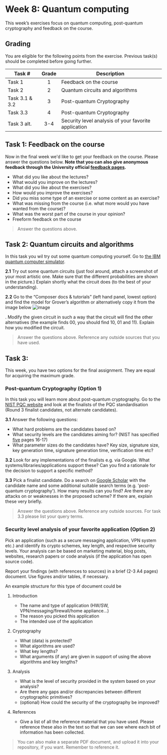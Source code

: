 # Week 8: Quantum computing 

This week’s exercises focus on quantum computing, post-quantum cryptography and feedback on the course.

## Grading

You are eligible for the following points from the exercise. Previous task(s) should be completed before going further.

Task #|Grade|Description|
-----|:---:|-----------|
Task 1 | 1 | Feedback on the course
Task 2 | 2| Quantum circuits and algorithms
Task 3.1 & 3.2 | 3 | Post-quantum Cryptography
Task 3.3 | 4 | Post-quantum Cryptography
Task 3 alt. | 3-4 | Security level analysis of your favorite application

## Task 1: Feedback on the course ##
Now in the final week we'd like to get your feedback on the course. Please answer the questions below. **Note that you can also give anonymous feedback through the University official [feedback pages](http://palaute.oulu.fi/).**

* What did you like about the lectures?
* What would you improve on the lectures?
* What did you like about the exercises?
* How would you improve the exercises?
* Did you miss some type of an exercise or some content as an exercise?
* What was missing from the course (i.e. what more would you have wanted from the course)?
* What was the worst part of the course in your opinion?
* Freeform feedback on the course

> Answer the questions above.

## Task 2: Quantum circuits and algorithms ##
In this task you wil try out some quantum computing yourself. Go to [the IBM quantum computer simulator](https://quantum-computing.ibm.com/composer/files/new). 

**2.1** Try out some quantum circuits (just fool around, attach a screenshot of your most artistic one. Make sure that the different probabilities are shown in the picture.) Explain shortly what the circuit does (to the best of your understanding). 

**2.2** Go to the “Composer docs & tutorials” (left hand panel, lowest option) and find the model for Grover’s algorithm or alternatively copy it from the image below ![image](https://github.com/ouspg/CryptoCourse/assets/55877332/a7b762be-1f62-4038-b7ad-2b58c04265be)

. Modify the given circuit in such a way that the circuit will find the other alternatives (the example finds 00, you should find 10, 01 and 11). Explain how you modified the circuit.

> Answer the questions above. Reference any outside sources that you have used.

## Task 3: 

This week, you have two options for the final assignment. They are equal for acquiring the maximum grade.

### Post-quantum Cryptography (Option 1)
In this task you will learn more about post-quantum cryptography. 
Go to the [NIST PQC website](https://csrc.nist.gov/projects/post-quantum-cryptography) and look at the finalists of the PQC standardisation (Round 3 finalist candidates, not alternate candidates). 

**3.1** Answer the following questions:
* What hard problems are the candidates based on?
* What security levels are the candidates aiming for? (NIST has specified [five](https://csrc.nist.gov/CSRC/media/Projects/Post-Quantum-Cryptography/documents/call-for-proposals-final-dec-2016.pdf) pages 16-17)
* What parameter sizes do the candidates have? Key size, signature size, key generation time, signature generation time, verification time etc?

**3.2** Look for any implementations of the finalists e.g. via Google. What systems/libraries/applications support these? Can you find a rationale for the decision to support a specific method?

**3.3** Pick a finalist candidate. Do a search on [Google Scholar](scholar.google.com) with the candidate name and some additional suitable search terms (e.g. 'post-quantum cryptography'). How many results can you find? Are there any attacks on or weaknesses in the proposed scheme? If there are, explain these very briefly.

> Answer the questions above. Reference any outside sources. For task 3.3 please list your query terms.  

### Security level analysis of your favorite application (Option 2)

Pick an application (such as a secure messaging application, VPN system etc.) and identify its crypto schemes, key length, and respective security levels. Your analysis can be based on marketing material, blog posts, websites, research papers or code analysis (if the application has open source code).

Report your findings (with references to sources) in a brief (2-3 A4 pages) document. Use figures and/or tables, if necessary.

An example structure for this type of document could be

1. Introduction
    * The name and type of application (HW/SW, VPN/messaging/firewall/home appliance…)
    * The reason you picked this application
    * The intended use of the application

2. Cryptography
    * What (data) is protected?
    * What algorithms are used?
    * What key lengths?
    * What arguments (if any) are given in support of using the above algorithms and key lengths?
3. Analysis
    * What is the level of security provided in the system based on your analysis?
    * Are there any gaps and/or discrepancies between different cryptographic primitives?
    * (optional) How could the security of the cryptography be improved?
4. References
    * Give a list of all the reference material that you have used. Please reference these also in the text so that we can see where each bit of information has been collected.

> You can also make a separate PDF document, and upload it into your repository, if you want. Remember to reference it.
